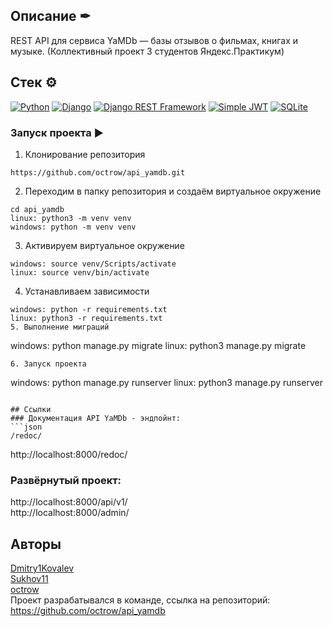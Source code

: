 ## Описание ✒
REST API для сервиса YaMDb — базы отзывов о фильмах, книгах и музыке. (Коллективный проект 3 студентов Яндекс.Практикум)

## Cтек ⚙️
[![Python](https://img.shields.io/badge/-Python-464646?style=flat&logo=Python&logoColor=56C0C0&color=008080)](https://www.python.org/)
[![Django](https://img.shields.io/badge/-Django-464646?style=flat&logo=Django&logoColor=56C0C0&color=008080)](https://www.djangoproject.com/)
[![Django REST Framework](https://img.shields.io/badge/-Django%20REST%20Framework-464646?style=flat&logo=Django%20REST%20Framework&logoColor=56C0C0&color=008080)](https://www.django-rest-framework.org/)
[![Simple JWT](https://img.shields.io/badge/-SimpleJWT-464646?style=flat&color=008080)](https://jwt.io/)
[![SQLite]((https://img.shields.io/badge/-SQLite-464646?style=flat&color=008080))](https://www.sqlite.org/)

### Запуск проекта ▶
1. Клонирование репозитория
```
https://github.com/octrow/api_yamdb.git
```
2. Переходим в папку репозитория и создаём виртуальное окружение
```
cd api_yamdb
linux: python3 -m venv venv
windows: python -m venv venv
```
3. Активируем виртуальное окружение
```
windows: source venv/Scripts/activate
linux: source venv/bin/activate
```
4. Устанавливаем зависимости
```
windows: python -r requirements.txt
linux: python3 -r requirements.txt
5. Выполнение миграций
```
windows: python manage.py migrate
linux: python3 manage.py migrate
```
6. Запуск проекта
```
windows: python manage.py runserver
linux: python3 manage.py runserver
```

## Ссылки
### Документация API YaMDb - эндпойнт:
```json
/redoc/
```
http://localhost:8000/redoc/
### Развёрнутый проект:
http://localhost:8000/api/v1/  
http://localhost:8000/admin/

## Авторы
[Dmitry1Kovalev](https://github.com/Dmitry1Kovalev)  
[Sukhov11](https://github.com/Sukhov11)  
[octrow](https://github.com/octrow)  
Проект разрабатывался в команде, ссылка на репозиторий:  
https://github.com/octrow/api_yamdb
